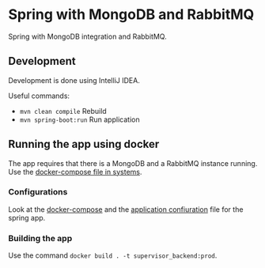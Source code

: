 # Spring with MongoDB and RabbitMQ
Spring with MongoDB integration and RabbitMQ.

## Development
Development is done using IntelliJ IDEA.

Useful commands:
* `mvn clean compile` Rebuild
* `mvn spring-boot:run` Run application

## Running the app using docker
The app requires that there is a MongoDB and a RabbitMQ instance running. Use the [docker-compose file in systems](../../docker-compose.yaml).

### Configurations
Look at the [docker-compose](./docker-compose.yml) and the [application confiuration](./src/main/resources/application.properties) file for the spring app.

### Building the app
Use the command `docker build . -t supervisor_backend:prod`.
